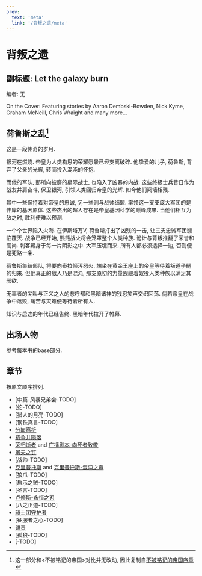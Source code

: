 ```yaml
---
prev:
  text: 'meta'
  link: '/背叛之遗/meta'
---
```


# 背叛之遗

## 副标题: Let the galaxy burn

编者: 无

On the Cover: Featuring stories by Aaron Dembski-Bowden, Nick Kyme, Graham McNeill, Chris Wraight and many more...

## 荷鲁斯之乱[^1]

这是一段传奇的岁月.

银河在燃烧. 帝皇为人类构思的荣耀愿景已经支离破碎. 他挚爱的儿子, 荷鲁斯, 背弃了父亲的光辉, 转而投入混沌的怀抱.

而他的军队, 那所向披靡的星际战士, 也陷入了凶暴的内战. 这些终极士兵昔日作为战友并肩奋斗, 保卫银河, 引领人类回归帝皇的光辉. 如今他们阋墙相残.

其中一些保持着对帝皇的忠诚, 另一些则与战帅结盟. 率领这一支支庞大军团的是伟岸的基因原体. 这些杰出的超人存在是帝皇基因科学的巅峰成果. 当他们相互为敌之时, 胜利便难以预测.

一个个世界陷入火海. 在伊斯塔万V, 荷鲁斯打出了凶残的一击, 让三支忠诚军团濒临覆灭. 战争已经开始, 熊熊战火将会笼罩整个人类种族. 诡计与背叛推翻了荣誉和高尚. 刺客藏身于每一片阴影之中. 大军压境而来. 所有人都必须选择一边, 否则便是死路一条.

荷鲁斯集结部队, 将要向泰拉倾泻怒火. 端坐在黄金王座上的帝皇等待着叛道子嗣的归来. 但他真正的敌人乃是混沌, 那支原初的力量觊觎着奴役人类种族以满足其邪欲.

无辜者的尖叫与正义之人的悲呼都和黑暗诸神的残忍笑声交织回荡. 倘若帝皇在战争中落败, 痛苦与灾难便等待着所有人.

知识与启迪的年代已经告终. 黑暗年代拉开了帷幕.

## 出场人物

参考每本书的base部分.

## 章节

按原文顺序排列.

+ [中篇-风暴兄弟会-TODO]
+ [蛇-TODO]
+ [猎人的月亮-TODO]
+ [钢铁真言-TODO]
+ [分崩离析](/背叛之遗/分崩离析/base)
+ [抗争并陨落](/背叛之遗/抗争并陨落/base)
+ [荣归逝者](/背叛之遗/荣归逝者/base) and [广播剧本-向死者致敬](/背叛之遗/向死者致敬/base)
+ [屠夫之钉](/背叛之遗/屠夫之钉/base)
+ [战帅-TODO]
+ [克里普托斯](/背叛之遗/克里普托斯/base) and [克里普托斯-混沌之声](/背叛之遗/克里普托斯-混沌之声/base)
+ [狼爪-TODO]
+ [启示之贼-TODO]
+ [圣言-TODO]
+ [卢修斯-永恒之刃](/背叛之遗/卢修斯-永恒之刃/base)
+ [八之正道-TODO]
+ [骑士团守护者](/背叛之遗/骑士团守护者/base)
+ [征服者之心-TODO]
+ [谴责](/背叛之遗/谴责/base)
+ [孤狼-TODO]
+ [-TODO]

[^1]: 这一部分和<不被铭记的帝国>对比并无改动, 因此复制自[不被铭记的帝国序章](/不被铭记的帝国/base)

